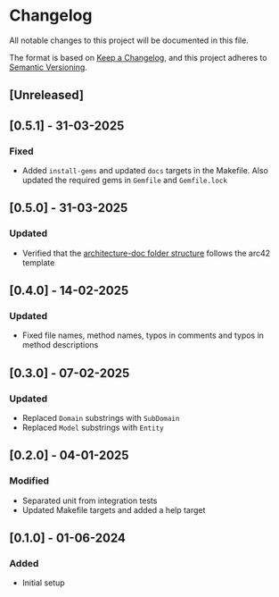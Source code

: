 # Changelog

All notable changes to this project will be documented in this file.

The format is based on [Keep a Changelog](https://keepachangelog.com/en/1.0.0/),
and this project adheres to [Semantic Versioning](https://semver.org/spec/v2.0.0.html).

## [Unreleased]

## [0.5.1] - 31-03-2025

### Fixed

- Added `install-gems` and updated `docs` targets in the Makefile. Also updated the required gems in `Gemfile` and `Gemfile.lock`

## [0.5.0] - 31-03-2025

### Updated

- Verified that the [architecture-doc folder structure]({{cookiecutter.project_slug}}/docs/{{cookiecutter.project_slug}}/pages/architecture-doc) follows the arc42 template

## [0.4.0] - 14-02-2025

### Updated

- Fixed file names, method names, typos in comments and typos in method descriptions

## [0.3.0] - 07-02-2025

### Updated

- Replaced `Domain` substrings with `SubDomain`
- Replaced `Model` substrings with `Entity`

## [0.2.0] - 04-01-2025

### Modified

- Separated unit from integration tests
- Updated Makefile targets and added a help target

## [0.1.0] - 01-06-2024

### Added

- Initial setup